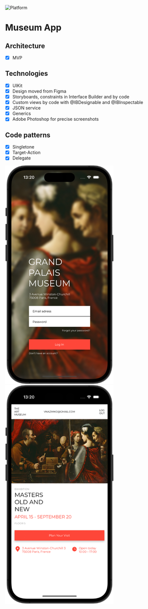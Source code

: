 ![Platform][platform-image]

# Museum App

## Architecture
- [x] MVP 

## Technologies
- [x] UIKit
- [x] Design moved from Figma
- [x] Storyboards, constraints in Interface Builder and by code
- [x] Custom views by code with @IBDesignable and @IBInspectable
- [x] JSON service
- [x] Generics
- [x] Adobe Photoshop for precise screenshots

## Code patterns
- [x] Singletone
- [x] Target-Action
- [x] Delegate

<img src="Screenshots/LogInScreen.png" alt="drawing" width="350"/> <img src="Screenshots/MainScreen.png" alt="drawing" width="350"/>

<!-- URL's -->
[platform-image]: https://img.shields.io/badge/Platform-iOS-green.svg